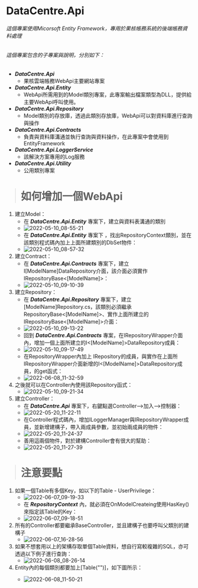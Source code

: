 # DataCentre.Api
###### 這個專案使用Micorsoft Entity Framework，專用於果核帳務系統的後端帳務資料處理
###### 這個專案包含的子專案與說明，分別如下：
- **_DataCentre.Api_**
  - 果核雲端帳務WebApi主要網站專案
- **_DataCentre.Api.Entity_**
  - WebApi所需用到的Model類別專案，此專案輸出檔案類型為DLL，提供給主要WebApi呼叫使用。
- **_DataCentre.Api.Repository_**
  - Model類別的存放庫，透過此類別存放庫，WebApi可以對資料庫進行查詢與操作
- **_DataCentre.Api.Contracts_**
  - 負責與資料庫溝通並執行查詢與資料操作，在此專案中會使用到EntityFramework
- **_DataCentre.Api.LoggerService_**
  - 該解決方案專用的Log服務
- **_DataCentre.Api.Utility_**
  - 公用類別專案
> # 如何增加一個WebApi
1. 建立Model：
    - 在 **_DataCentre.Api.Entity_** 專案下，建立與資料表溝通的類別
    - ![2022-05-10_08-55-21](https://user-images.githubusercontent.com/70353579/167521621-855fbafc-9721-4764-abcd-52717a576900.png)
    - 在 **_DataCentre.Api.Entity_** 專案下 ，找出RepositoryContext類別，並在該類別程式碼內加上上面所建類別的DbSet物件：
    - ![2022-05-10_08-57-32](https://user-images.githubusercontent.com/70353579/167521856-85f9f9fb-7461-4df1-b3e8-0ba5ecff0d38.png)
2. 建立Contract：
    - 在 **_DataCentre.Api.Contracts_** 專案下，建立I[ModelName]DataRepository介面，該介面必須實作IRepositoryBase<[ModelName]>：
    - ![2022-05-10_09-10-39](https://user-images.githubusercontent.com/70353579/167522794-ee3f5af5-409d-4481-9c00-152ef55abfaa.png)
4. 建立Repository：
    - 在 **_DataCentre.Api.Repository_** 專案下，建立[ModelName]Repository.cs，該類別必須繼承RepositoryBase<[ModelName]>、實作上面所建立的IRepositoryBase<[ModelName]>介面：
    - ![2022-05-10_09-13-22](https://user-images.githubusercontent.com/70353579/167523149-c38b5120-dcc3-4ab7-aace-8ffbb505057f.png)
    - 回到 **_DataCentre.Api.Contracts_** 專案，在IRepositoryWrapper介面內，增加一個上面所建立的I<[ModelName]>DataRepository成員：
    - ![2022-05-10_09-17-49](https://user-images.githubusercontent.com/70353579/167523672-309d3406-ecb7-40e5-b8c6-8221063d0a0f.png)
    - 在RepositoryWrapper內加上 I<ModelName>Repository的成員，與實作在上面所IRepositoryWrapper介面新增的I<[ModelName]>DataRepository成員，的get函式：
    - ![2022-06-08_11-32-59](https://user-images.githubusercontent.com/70353579/172526078-e28bf627-8418-451c-ba54-b0583eaf047a.png)
5. 之後就可以在Controller內使用該Repository函式：
    - ![2022-05-10_09-21-34](https://user-images.githubusercontent.com/70353579/167523961-792d6ec4-40ce-4311-b215-c70f76d65898.png)
6. 建立Controller：
    - 在 **_DataCentre.Api_** 專案下，右鍵點選Controller-->加入-->控制器：
    - ![2022-05-20_11-22-11](https://user-images.githubusercontent.com/70353579/169444150-5e9c1e74-49ea-4645-a738-5def74d3aa04.png)
    - 在Controller程式碼內，增加ILoggerManager與IRepositoryWrapper成員，並新增建構子，帶入兩成員參數，並初始兩成員的物件：
    - ![2022-05-20_11-24-37](https://user-images.githubusercontent.com/70353579/169444412-45cd9eb0-d788-47b4-b0ad-a378d3610870.png)
    - 善用這兩個物件，對於建構Controller會有很大的幫助：
    - ![2022-05-20_11-27-39](https://user-images.githubusercontent.com/70353579/169444686-2065cbcf-86ce-4303-a708-cc3a4a518d45.png)
> # 注意要點
1. 如果一個Table有多個Key，如以下的Table - UserPrivilege：
    - ![2022-06-07_09-19-33](https://user-images.githubusercontent.com/70353579/172275518-95602843-6f65-4bf0-89ac-5431770de6b8.png)
    - 在 **_RepositoryContext_** 內，就必須在OnModelCreateing使用HasKey()來指定該Table的Key：
    - ![2022-06-07_09-18-51](https://user-images.githubusercontent.com/70353579/172275681-7f722fe4-e810-49b8-918d-74358ab34008.png)
2. 所有的Controller都要繼承BaseController，並且建構子也要呼叫父類別的建構子
    - ![2022-06-07_16-28-56](https://user-images.githubusercontent.com/70353579/172334257-7454e4d1-e52b-4ea6-984f-dc6c8a625e9e.png)
3. 如果不想套用以上的架構存取單個Table資料，想自行寫較複雜的SQL，亦可透過以下例子進行查詢：
    - ![2022-06-08_08-26-14](https://user-images.githubusercontent.com/70353579/172505945-6ca83448-029d-401a-82a9-9155d806f155.png)
4. Entity內的每個類別都要加上[Table("<C Name>")]，如下圖所示：
    - ![2022-06-08_11-50-21](https://user-images.githubusercontent.com/70353579/172527746-fc9ca953-b59e-4463-be51-15f3ee73feaa.png)

